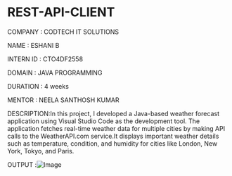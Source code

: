 # REST-API-CLIENT

COMPANY   : CODTECH IT SOLUTIONS

NAME      : ESHANI B

INTERN ID : CTO4DF2558

DOMAIN    : JAVA PROGRAMMING

DURATION  : 4 weeks

MENTOR    : NEELA SANTHOSH KUMAR

DESCRIPTION:In this project, I developed a Java-based weather forecast application using Visual Studio Code as the development tool. The application fetches real-time weather data for multiple cities by making API calls to the WeatherAPI.com service.It displays important weather details such as temperature, condition, and humidity for cities like London, New York, Tokyo, and Paris.

OUTPUT    :![Image](https://github.com/user-attachments/assets/1a6d9a30-0215-4248-bac6-83db2c591af4)
